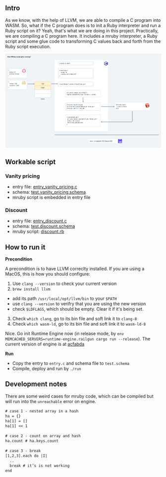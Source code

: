 ## Intro

As we know, with the help of LLVM, we are able to compile a C program into WASM. So, what if the C
program does is to init a Ruby interpreter and run a Ruby script on it? Yeah, that's what we are doing
in this project. Practically, we are compiling a C program here. It includes a mruby interpreter, a Ruby script
and some glue code to transforming C values back and forth from the Ruby script execution.

![design](./design.png)

## Workable script

### Vanity pricing

+ entry file: [entry_vanity_pricing.c](./entry_vanity_pricing.c)
+ schema: [test.vanity_pricing.schema](./test.vanity_pricing.schema)
+ mruby script is embedded in entry file

### Discount

+ entry file: [entry_discount.c](./entry_discount.c)
+ schema: [test.discount.schema](./test.discount.schema)
+ mruby script: [discount.rb](./discount.rb)

## How to run it

**Precondition**

A precondition is to have LLVM correclty installed. If you are using a MacOS, this is how you should configure:

1. Use `clang --version` to check your current version
2. `brew install llvm`
  * add its path `/usr/local/opt/llvm/bin` to your `$PATH`
  * use `clang --version` to verifry that you are using the new version
  * check `$LDFLAGS`, which should be empty. Clear it if it's being set.
3. Check `which clang`, go to its bin file and soft link it to `clang-8`
4. Check `which wasm-ld`, go to its bin file and soft link it to `wasm-ld-8`

Nice. Go init Runtime Engine now (in release mode, by `env MEMCACHED_SERVERS=runtime-engine.railgun cargo run --release`).
The current version of engine is at [acfabda](https://github.com/Shopify/runtime-engine/commit/acfabda747a3f9b8e0615a4728fc46706b299b4b)

**Run**

* Copy the entry to `entry.c` and schema file to `test.schema`
* Compile, deploy and run by `./run`

## Development notes

There are some weird cases for mruby code, which can be compiled but will run into the `unreachable` error on engine.

```
# case 1 - nested array in a hash
ha = {}
ha[1] = []
ha[1] << 1

# case 2 - count on array and hash
ha.count # ha.keys.count

# case 3 - break
[1,2,3].each do |I|
  ..
  break # it’s is not working
end
```
